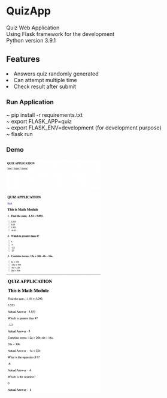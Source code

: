 # QuizApp
Quiz Web Application  
Using Flask framework for the development  
Python version 3.9.1
<h2>Features</h2>
<li> Answers quiz randomly generated </li>
<li> Can attempt multiple time </li>
<li> Check result after submit </li>  
<h3>Run Application</h3>  
~ pip install -r requirements.txt<br>
~ export FLASK_APP=quiz<br>
~ export FLASK_ENV=development (for development purpose)<br>
~ flask run  
<h3> Demo </h3>
<img src="/demo/demo_1.png" width="50%">
<img src="/demo/demo_2.png" width="50%">
<img src="/demo/demo_3.png" width="50%">
